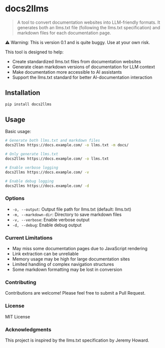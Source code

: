 # docs2llms

> A tool to convert documentation websites into LLM-friendly formats. It generates both an llms.txt file (following the llms.txt specification) and markdown files for each documentation page.

⚠️ Warning: This is version 0.1 and is quite buggy. Use at your own risk.

This tool is designed to help:

- Create standardized llms.txt files from documentation websites
- Generate clean markdown versions of documentation for LLM context 
- Make documentation more accessible to AI assistants
- Support the llms.txt standard for better AI-documentation interaction

## Installation

```bash
pip install docs2llms
```

## Usage

Basic usage:

```bash
# Generate both llms.txt and markdown files
docs2llms https://docs.example.com/ -o llms.txt -m docs/

# Only generate llms.txt
docs2llms https://docs.example.com/ -o llms.txt

# Enable verbose logging
docs2llms https://docs.example.com/ -v

# Enable debug logging
docs2llms https://docs.example.com/ -d
```

### Options

- `-o, --output`: Output file path for llms.txt (default: llms.txt)
- `-m, --markdown-dir`: Directory to save markdown files 
- `-v, --verbose`: Enable verbose output
- `-d, --debug`: Enable debug output

### Current Limitations

- May miss some documentation pages due to JavaScript rendering
- Link extraction can be unreliable
- Memory usage may be high for large documentation sites
- Limited handling of complex navigation structures
- Some markdown formatting may be lost in conversion

### Contributing

Contributions are welcome! Please feel free to submit a Pull Request.

### License

MIT License

### Acknowledgments

This project is inspired by the llms.txt specification by Jeremy Howard.

